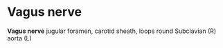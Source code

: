 ---
---
# Vagus nerve

**Vagus nerve** jugular foramen, carotid sheath, loops round Subclavian
(R) aorta (L)
